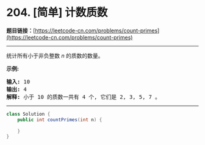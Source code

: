 # 204. [简单] 计数质数

**题目链接：**[https://leetcode-cn.com/problems/count-primes](https://leetcode-cn.com/problems/count-primes)

---

<div class="content__1Y2H">
 <div class="notranslate">
  <p>统计所有小于非负整数&nbsp;<em>n&nbsp;</em>的质数的数量。</p> 
  <p><strong>示例:</strong></p> 
  <pre class="language-text"><strong>输入:</strong> 10
<strong>输出:</strong> 4
<strong>解释:</strong> 小于 10 的质数一共有 4 个, 它们是 2, 3, 5, 7 。
</pre> 
 </div>
</div>

---

```java
class Solution {
    public int countPrimes(int n) {
        
    }
}
```